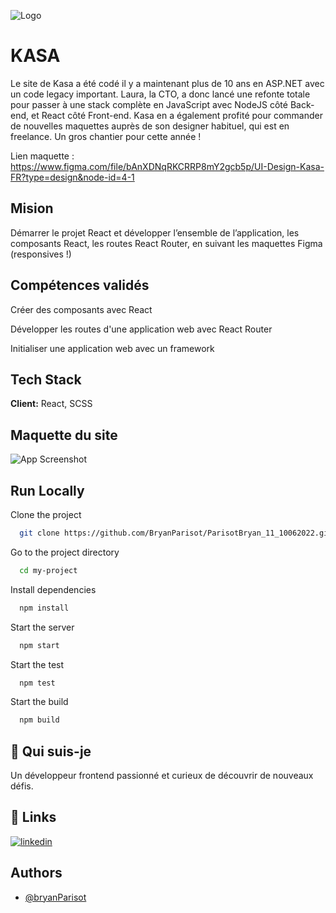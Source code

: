 
![Logo](https://raw.githubusercontent.com/BryanParisot/ParisotBryan_11_10062022/main/public/pictures/LOGO.png)


# KASA

Le site de Kasa a été codé il y a maintenant plus de 10 ans en ASP.NET avec un code legacy important. Laura, la CTO, a donc lancé une refonte totale pour passer à une stack complète en JavaScript avec NodeJS côté Back-end, et React côté Front-end. Kasa en a également profité pour commander de nouvelles maquettes auprès de son designer habituel, qui est en freelance. Un gros chantier pour cette année ! 

Lien maquette : https://www.figma.com/file/bAnXDNqRKCRRP8mY2gcb5p/UI-Design-Kasa-FR?type=design&node-id=4-1

## Mision 

Démarrer le projet React et développer l’ensemble de l’application, les composants React, les routes React Router, en suivant les maquettes Figma (responsives !)

## Compétences validés 

Créer des composants avec React

Développer les routes d'une application web avec React Router

Initialiser une application web avec un framework


## Tech Stack

**Client:** React, SCSS




## Maquette du site

![App Screenshot](https://raw.githubusercontent.com/BryanParisot/ParisotBryan_11_10062022/main/public/pictures/capture%20d'%C3%A9cran%20second%20page.png)


## Run Locally

Clone the project

```bash
  git clone https://github.com/BryanParisot/ParisotBryan_11_10062022.git
```

Go to the project directory

```bash
  cd my-project
```

Install dependencies

```bash
  npm install
```

Start the server

```bash
  npm start
```
Start the test

```bash
  npm test
```

Start the build

```bash
  npm build
```


## 🚀 Qui suis-je 
Un développeur frontend passionné et curieux de découvrir de nouveaux défis.


## 🔗 Links
[![linkedin](https://img.shields.io/badge/linkedin-0A66C2?style=for-the-badge&logo=linkedin&logoColor=white)](https://www.linkedin.com/in/bryan-parisot-a99b0a1b1/)



## Authors

- [@bryanParisot](https://github.com/BryanParisot)

